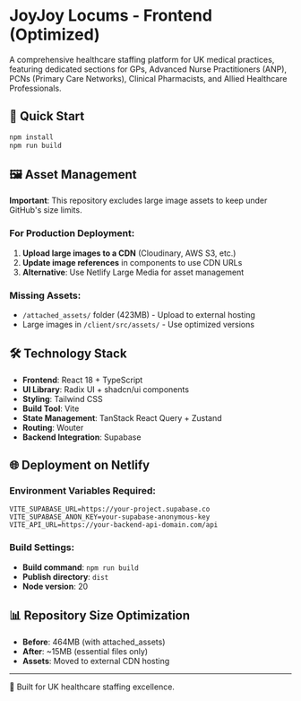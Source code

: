 # JoyJoy Locums - Frontend (Optimized)

A comprehensive healthcare staffing platform for UK medical practices, featuring dedicated sections for GPs, Advanced Nurse Practitioners (ANP), PCNs (Primary Care Networks), Clinical Pharmacists, and Allied Healthcare Professionals.

## 🚀 Quick Start

```bash
npm install
npm run build
```

## 🖼️ Asset Management

**Important**: This repository excludes large image assets to keep under GitHub's size limits.

### For Production Deployment:

1. **Upload large images to a CDN** (Cloudinary, AWS S3, etc.)
2. **Update image references** in components to use CDN URLs
3. **Alternative**: Use Netlify Large Media for asset management

### Missing Assets:
- `/attached_assets/` folder (423MB) - Upload to external hosting
- Large images in `/client/src/assets/` - Use optimized versions

## 🛠️ Technology Stack

- **Frontend**: React 18 + TypeScript
- **UI Library**: Radix UI + shadcn/ui components
- **Styling**: Tailwind CSS
- **Build Tool**: Vite
- **State Management**: TanStack React Query + Zustand
- **Routing**: Wouter
- **Backend Integration**: Supabase

## 🌐 Deployment on Netlify

### Environment Variables Required:
```
VITE_SUPABASE_URL=https://your-project.supabase.co
VITE_SUPABASE_ANON_KEY=your-supabase-anonymous-key
VITE_API_URL=https://your-backend-api-domain.com/api
```

### Build Settings:
- **Build command**: `npm run build`
- **Publish directory**: `dist`
- **Node version**: 20

## 📊 Repository Size Optimization

- **Before**: 464MB (with attached_assets)
- **After**: ~15MB (essential files only)
- **Assets**: Moved to external CDN hosting

---

🏥 Built for UK healthcare staffing excellence.
